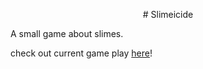 <p align = "center"> # Slimeicide </p>

A small game about slimes.

check out current game play [here](https://lucasdahl.github.io/Slimeicide/)!
